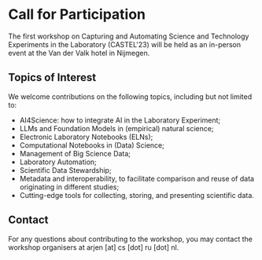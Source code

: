 # Call for Participation

The first workshop on Capturing and Automating Science and Technology Experiments in the Laboratory (CASTEL'23) will be held as an in-person event at the Van der Valk hotel in Nijmegen.

## Topics of Interest

We welcome contributions on the following topics,
including but not limited to:

* AI4Science: how to integrate AI in the Laboratory Experiment;
* LLMs and Foundation Models in (empirical) natural science;
* Electronic Laboratory Notebooks (ELNs);
* Computational Notebooks in (Data) Science;
* Management of Big Science Data;
* Laboratory Automation;
* Scientific Data Stewardship;
* Metadata and interoperability, to facilitate comparison and reuse of data originating in different studies;
* Cutting-edge tools for collecting, storing, and presenting scientific data.

## Contact

For any questions about contributing to the workshop, you may contact the
workshop organisers at arjen [at] cs [dot] ru [dot] nl.
